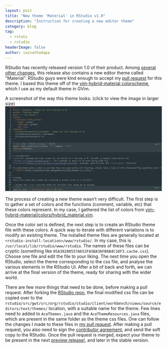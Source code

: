 ```yaml
---
layout: post
title: "New theme 'Material' in RStudio v1.0"
description: "Instruction for creating a new editor theme"
category: blog
tag:
  - rstats
  - rstudio
headerImage: false
author: sainathadapa
---
```


RStudio has recently released version 1.0 of their product. Among [several other changes](https://blog.rstudio.org/2016/11/01/announcing-rstudio-v1-0/), this release also contains a new editor theme called "Material". RStudio guys were kind enough to accept my [pull request](https://github.com/rstudio/rstudio/pull/748) for this theme. I based this theme off of the [vim-hybrid-material colorscheme](https://github.com/kristijanhusak/vim-hybrid-material), which I use as my default theme in GVim.

A screenshot of the way this theme looks: (click to view the image in larger size)
<a href="/images/screenshot-material-theme.png" target="_blank"><img src="/images/screenshot-material-theme.png" alt="image"></a>

The process of creating a new theme wasn't very difficult. The first step is to gather a set of colors and the functions (comment, variable, etc) that these colors represent. In my case, I gathered the list of colors from [vim-hybrid-material/colors/hybrid_material.vim](https://github.com/kristijanhusak/vim-hybrid-material/blob/master/colors/hybrid_material.vim).

 Once the color set is defined, the next step is to create an RStudio theme file with these colors. A quick way to iterate with different variations is to modify an existing theme. The installed theme files are generally located at `<rstudio-install-location>/www/rstudio/`. In my case, this is `/usr/local/lib/rstudio/www/rstudio`. The names of these files can be cryptic (something like `05A30280557A652FA5BA36FB6B4C18F3.cache.css`). Choose one file and edit the file to your liking. The next time you open the RStudio, select the theme corresponding to the css file, and analyse the various elements in the RStudio UI. After a bit of back and forth, we can arrive at the final version of the theme, ready for sharing with the wider world.

 There are few more things that need to be done, before making a pull request. After forking the [RStudio repo](https://github.com/rstudio/rstudio), the final modified css file can be copied over to the `rstudio/src/gwt/src/org/rstudio/studio/client/workbench/views/source/editors/text/themes/` location, with a suitable name for the theme. Few lines need to added to `AceThemes.java` and the `AceThemeResources.java` files, which are present in the same folder as the theme css files. One can follow the changes I made to these files in [my pull request](https://github.com/rstudio/rstudio/pull/748/files). After making a pull request, you also need to sign the [contributor agreement](https://github.com/rstudio/rstudio/blob/master/CONTRIBUTING.md), and send the soft copy to the RStudio. Once the pull request is merged, expect your theme to be present in the next [preview release!](https://www.rstudio.com/products/rstudio/download/preview/), and later in the stable version.
